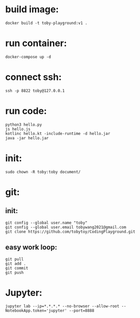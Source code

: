 # build image:
    docker build -t toby-playground:v1 .

# run container:
    docker-compose up -d

# connect ssh:
    ssh -p 8822 toby@127.0.0.1

# run code:
    python3 hello.py
    js hello.js
    kotlinc hello.kt -include-runtime -d hello.jar
    java -jar hello.jar

# init:
    sudo chown -R toby:toby document/

# git:
## init:
    git config --global user.name "toby"
    git config --global user.email tobywang2021@gmail.com
    git clone https://github.com/tobytoy/CodingPlayground.git
## easy work loop:
    git pull 
    git add .
    git commit 
    git push

# Jupyter:
    jupyter lab --ip=*.*.*.* --no-browser --allow-root --NotebookApp.token='jupyter' --port=8888


